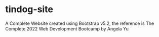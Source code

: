 # tindog-site
A Complete Website created using Bootstrap v5.2, the reference is The Complete 2022 Web Development Bootcamp by Angela Yu
